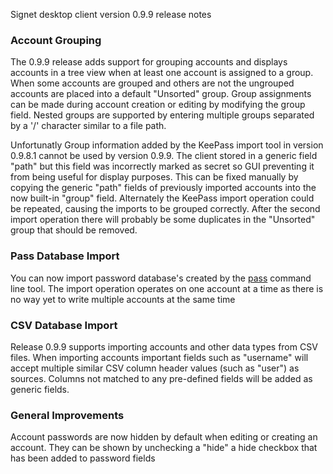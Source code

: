 Signet desktop client version 0.9.9 release notes

### Account Grouping

The 0.9.9 release adds support for grouping accounts and displays accounts in a tree view when at least one account is assigned to a group. When some accounts are grouped and others are not the ungrouped accounts are placed into a default "Unsorted" group. Group assignments can be made during account creation or editing by modifying the group field. Nested groups are supported by entering multiple groups separated by a '/' character similar to a file path.

Unfortunatly Group information added by the KeePass import tool in version 0.9.8.1 cannot be used by version 0.9.9. The client stored in a generic field "path" but this field was incorrectly marked as secret so GUI preventing it from being useful for display purposes. This can be fixed manually by copying the generic "path" fields of previously imported accounts into the now built-in "group" field. Alternately the KeePass import operation could be repeated, causing the imports to be grouped correctly. After the second import operation there will probably be some duplicates in the "Unsorted" group that should be removed.

### Pass Database Import

You can now import password database's created by the [pass](https://www.passwordstore.org/) command line tool. The import operation operates on one account at a time as there is no way yet to write multiple accounts at the same time

### CSV Database Import

Release 0.9.9 supports importing accounts and other data types from CSV files. When importing accounts important fields such as "username" will accept multiple similar CSV column header values (such as "user") as sources. Columns not matched to any pre-defined fields will be added as generic fields.

### General Improvements

Account passwords are now hidden by default when editing or creating an account. They can be shown by unchecking a "hide" a hide checkbox that has been added to password fields
